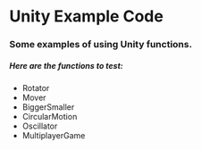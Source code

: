 
# Unity Example Code

### Some examples of using Unity functions.

##### Here are the functions to test:

- Rotator
- Mover
- BiggerSmaller
- CircularMotion
- Oscillator
-  MultiplayerGame


